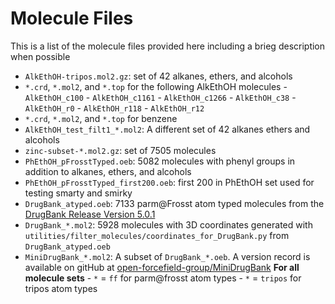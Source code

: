 # Molecule Files

This is a list of the molecule files provided here
including a brieg description when possible

* `AlkEthOH-tripos.mol2.gz`: set of 42 alkanes, ethers, and alcohols
* `*.crd`, `*.mol2`, and `*.top` for the following AlkEthOH molecules
        - `AlkEthOH_c100`
        - `AlkEthOH_c1161`
        - `AlkEthOH_c1266`
        - `AlkEthOH_c38`
        - `AlkEthOH_r0`
        - `AlkEthOH_r118`
        - `AlkEthOH_r12`
* `*.crd`, `*.mol2`, and `*.top` for benzene
* `AlkEthOH_test_filt1_*.mol2`: A different set of 42 alkanes ethers and alcohols
* `zinc-subset-*.mol2.gz`: set of 7505 molecules
* `PhEthOH_pFrosstTyped.oeb`: 5082 molecules with phenyl groups in addition to alkanes, ethers, and alcohols
* `PhEthOH_pFrosstTyped_first200.oeb`: first 200 in PhEthOH set used for testing smarty and smirky
* `DrugBank_atyped.oeb`: 7133 parm@Frosst atom typed molecules from the [DrugBank Release Version 5.0.1](http://www.drugbank.ca/releases/latest)
* `DrugBank_*.mol2`: 5928 molecules with 3D coordinates generated with `utilities/filter_molecules/coordinates_for_DrugBank.py` from `DrugBank_atyped.oeb` 
* `MiniDrugBank_*.mol2`: A subset of `DrugBank_*.oeb`. A version record is available on gitHub at [open-forcefield-group/MiniDrugBank](https://github.com/open-forcefield-group/MiniDrugBank) 
**For all molecule sets**
        - `*` = `ff` for parm@frosst atom types 
        - `*` = `tripos` for tripos atom types 
          
